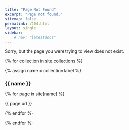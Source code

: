 ```yaml
---
title: "Page Not Found"
excerpt: "Page not found."
sitemap: false
permalink: /404.html
layout: single
sidebar:
    # nav: "latestdocs"
---
```


Sorry, but the page you were trying to view does not exist.

<div id="otherVersions">

</div>

<script>
var windowURL = window.location.href;
var baseURL = "{{ site.url }}{{site.baseurl}}";

var newURL = windowURL.replace(baseURL,"");

  var patt = /(\/\d*[.]\d*[.]\d*)(.*)/g;
  var theURL = newURL.match(patt);

  var match = patt.exec(newURL);

// console.log( match[1] );
// console.log( match[2] );

</script>

<!-- For each collection, if second half of URL exists, render here -->
<!-- NEED TP FIND A WAY TO GET MATCH[2] INTO JEKYLL -->
{% for collection in site.collections %}

  {% assign name = collection.label %}

<div id="siteURLS">
    <div class="versionContainerURLs" data-version="{{ name }}">
        <h3>{{ name }}</h3>
        {% for page in site[name] %}
            <p>{{ page.url }}</p>
        {% endfor %}
    </div>
</div>

{% endfor %}

<br><br><br><br><br><br><br><br>

<!-- {{ page | inspect }} -->

<script>
    urlAssistant(match[2], "{{ site.baseurl }}" );
</script>
